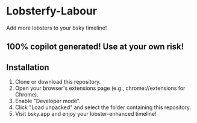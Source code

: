 # Lobsterfy-Labour

Add more lobsters to your bsky timeline!

## 100% copilot generated! Use at your own risk!

## Installation

1. Clone or download this repository.
2. Open your browser's extensions page (e.g., chrome://extensions for Chrome).
3. Enable "Developer mode".
4. Click "Load unpacked" and select the folder containing this repository.
5. Visit bsky.app and enjoy your lobster-enhanced timeline!
